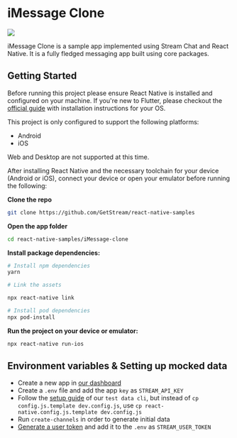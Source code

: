 # iMessage Clone

![](https://user-images.githubusercontent.com/18744505/116022826-53809780-a621-11eb-97ef-9d13eb8d0e07.jpg)

iMessage Clone is a sample app implemented using Stream Chat and React Native. It is a fully fledged messaging app built using core packages.

## Getting Started

Before running this project please ensure React Native is installed and configured on your machine. If you're new to Flutter, please checkout the [official guide](https://reactnative.dev/docs/environment-setup) with installation instructions for your OS. 

 

This project is only configured to support the following platforms:

- Android
- iOS

Web and Desktop are not supported at this time. 

After installing React Native and the necessary toolchain for your device (Android or iOS), connect your device or open your emulator before running the following:

**Clone the repo**

```bash
git clone https://github.com/GetStream/react-native-samples
```

**Open the app folder** 

```bash
cd react-native-samples/iMessage-clone
```

**Install package dependencies:**

```bash
# Install npm dependencies
yarn

# Link the assets

npx react-native link

# Install pod dependencies
npx pod-install
```

**Run the project on your device or emulator:**

```bash
npx react-native run-ios
```

## Environment variables & Setting up mocked data

- Create a new app in [our dashboard](https://dashboard.getstream.io/dashboard)
- Create a `.env` file and add the app `key` as `STREAM_API_KEY`
- Follow the [setup guide](https://github.com/GetStream/stream-chat-test-data-cli#-setup) of our `test data cli`, but instead of `cp config.js.template dev.config.js`, use `cp react-native.config.js.template dev.config.js`
- Run `create-channels` in order to generate initial data
- [Generate a user token](https://getstream.io/chat/docs/react-native/token_generator) and add it to the `.env` as `STREAM_USER_TOKEN`